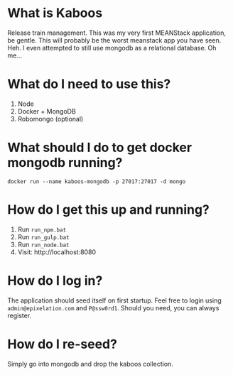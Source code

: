 # What is Kaboos
Release train management. This was my very first MEANStack application, be gentle. This will probably be the worst meanstack app you have seen. Heh. I even attempted to still use mongodb as a relational database. Oh me...

# What do I need to use this?
1) Node
2) Docker + MongoDB
3) Robomongo (optional)

# What should I do to get docker mongodb running?
```
docker run --name kaboos-mongodb -p 27017:27017 -d mongo
```

# How do I get this up and running?
1) Run `run_npm.bat`
2) Run `run_gulp.bat`
4) Run `run_node.bat`
5) Visit: http://localhost:8080

# How do I log in?
The application should seed itself on first startup.  Feel free to login using `admin@epixelation.com` and `P@ssw0rd1`. Should you need, you can always register.

# How do I re-seed?
Simply go into mongodb and drop the kaboos collection.